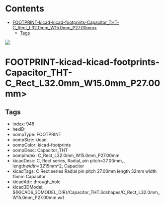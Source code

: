 



Contents
========

* [FOOTPRINT-kicad-kicad-footprints-Capacitor_THT-C_Rect_L32.0mm_W15.0mm_P27.00mm>](#footprint-kicad-kicad-footprints-capacitor_tht-c_rect_l320mm_w150mm_p2700mm)
	* [Tags](#tags)
  
![][im]
# FOOTPRINT-kicad-kicad-footprints-Capacitor_THT-C_Rect_L32.0mm_W15.0mm_P27.00mm>

## Tags

- index: 946
- hexID: 
- oompType: FOOTPRINT
- oompSize: kicad
- oompColor: kicad-footprints
- oompDesc: Capacitor_THT
- oompIndex: C_Rect_L32.0mm_W15.0mm_P27.00mm
- kicadDesc: C, Rect series, Radial, pin pitch=27.00mm, , length*width=32*15mm^2, Capacitor
- kicadTags: C Rect series Radial pin pitch 27.00mm  length 32mm width 15mm Capacitor
- kicadAttr: through_hole
- kicad3DModel: ${KICAD6_3DMODEL_DIR}/Capacitor_THT.3dshapes/C_Rect_L32.0mm_W15.0mm_P27.00mm.wrl



[im]: image.png
